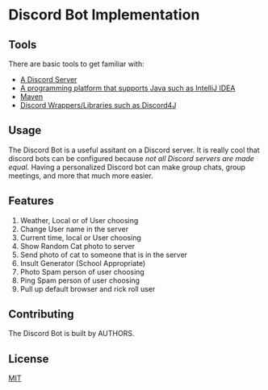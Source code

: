 # Discord Bot Implementation

## Tools
There are basic tools to get familiar with: 
* [A Discord Server](https://support.discord.com/hc/en-us/articles/204849977-How-do-I-create-a-server-)
* [A programming platform that supports Java such as IntelliJ IDEA](https://www.jetbrains.com/idea/download/#section=windows)
* [Maven](https://www.jetbrains.com/help/idea/maven-support.html)
* [Discord Wrappers/Libraries such as Discord4J](https://discord4j.com/)
## Usage
The Discord Bot is a useful assitant on a Discord server. It is really cool that discord bots can be configured because *not all Discord servers are made equal.* Having a personalized Discord bot can make group chats, group meetings, and more that much more easier. 

## Features
1. Weather, Local or of User choosing
2. Change User name in the server 
3. Current time, local or User choosing
4. Show Random Cat photo to server
5. Send photo of cat to someone that is in the server
6. Insult Generator (School Appropriate)
7. Photo Spam person of user choosing 
8. Ping Spam person of user choosing
9. Pull up default browser and rick roll user

## Contributing
The Discord Bot is built by AUTHORS. 
## License
[MIT](https://choosealicense.com/licenses/mit/)
